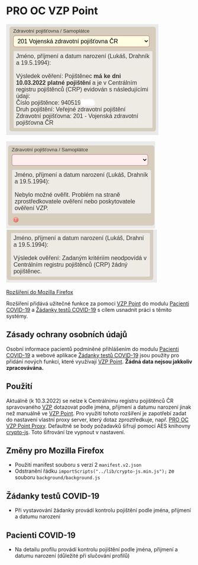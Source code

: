 # PRO OC VZP Point

![Preview](preview/nahled.png)

![Preview](preview/nebylo_mozne_overit.png)
![Preview](preview/pojisteni_nenalezeno.png)

[Rozšíření do Mozilla Firefox](https://addons.mozilla.org/addon/pro-oc-vzp-point)

Rozšíření přidává užitečné funkce za pomoci [VZP Point](https://www.vzp.cz/e-vzp/vzp-point) do modulu [Pacienti COVID-19](https://ereg.ksrzis.cz/Registr/CUDZadanky/VyhledaniPacienta) a [Žádanky testů COVID-19](https://eregpublicsecure.ksrzis.cz/Registr/CUD/Overeni) s cílem usnadnit práci s těmito systémy.

## Zásady ochrany osobních údajů

Osobní informace pacientů podmíněné přihlášením do modulu [Pacienti COVID-19](https://ereg.ksrzis.cz/Registr/CUDZadanky/VyhledaniPacienta) a webové aplikace [Žádanky testů COVID-19](https://eregpublicsecure.ksrzis.cz/Registr/CUD/Overeni) jsou použity pro přidání nových funkcí, které využívají [VZP Point](https://www.vzp.cz/e-vzp/vzp-point). **Žádná data nejsou jakkoliv zpracovávána.**

## Použití

Aktuálně (k 10.3.2022) se nelze k Centrálnímu registru pojištěnců ČR spravovaného [VZP](https://www.vzp.cz) dotazovat podle jména, přijmení a datumu narození jinak než manuálně ve [VZP Point](https://www.vzp.cz/e-vzp/vzp-point). Pro využití tohoto rozšíření je zapotřebí zadat do nastavení vlastní proxy server, který dotaz zproztředkuje, např. [PRO OC VZP Point Proxy](https://github.com/PRO-OC/pro-oc-vzp-point-proxy). Defaultně se body požadavků šifrují pomocí AES knihovny [crypto-js](https://github.com/brix/crypto-js). Toto šifrování lze vypnout v nastavení.

## Změny pro Mozilla Firefox

- Použití manifest souboru s verzí 2 ```manifest.v2.json```
- Odstranění řádku ```importScripts("../lib/crypto-js.min.js");``` ze souboru ```background/background.js``` 

## Žádanky testů COVID-19

- Při vystavování žádanky provádí kontrolu pojištění podle jména, přijmení a datumu narození

## Pacienti COVID-19

- Na detailu profilu provádí kontrolu pojištění podle jména, přijmení a datumu narození (důležité při slučování profilů)
